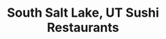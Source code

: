 ---
layout: city
title: South Salt Lake, UT Sushi Restaurants
permalink: /utah/south-salt-lake/
stateAbbr: UT
stateName: Utah
cityName: South Salt Lake

---